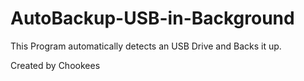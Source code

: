 # AutoBackup-USB-in-Background
This Program automatically detects an USB Drive and Backs it up.

Created by Chookees
